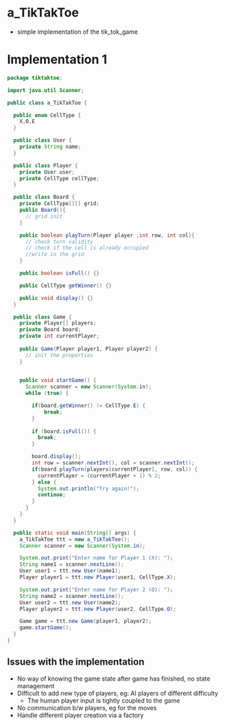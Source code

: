 # a_TikTakToe
- simple implementation of the tik_tok_game

# Implementation 1

```java
package tiktaktoe;

import java.util.Scanner;

public class a_TikTakToe {

  public enum CellType {
    X,O,E
  }

  public class User {
    private String name;
  }

  public class Player {
    private User user;
    private CellType cellType;
  }

  public class Board {
    private CellType[][] grid;
    public Board(){
      // grid init
    }

    public boolean playTurn(Player player ,int row, int col){
      // check turn validity
      // check if the cell is already occupied
      //write in the grid
    }

    public boolean isFull() {}

    public CellType getWinner() {}

    public void display() {}
  }

  public class Game {
    private Player[] players;
    private Board board;
    private int currentPlayer;
  
    public Game(Player player1, Player player2) {
      // init the properties
    }

    
    public void startGame() {
      Scanner scanner = new Scanner(System.in);
      while (true) {

        if(board.getWinner() != CellType.E) {
            break;
        }
        
        if (board.isFull()) {
          break;
        }

        board.display();
        int row = scanner.nextInt(), col = scanner.nextInt();
        if(board.playTurn(players[currentPlayer], row, col)) {
          currentPlayer = (currentPlayer + 1) % 2;
        } else {
          System.out.println("Try again!");
          continue;
        }
      }
    }
  }

  public static void main(String[] args) {
    a_TikTakToe ttt = new a_TikTakToe();
    Scanner scanner = new Scanner(System.in);

    System.out.print("Enter name for Player 1 (X): ");
    String name1 = scanner.nextLine();
    User user1 = ttt.new User(name1);
    Player player1 = ttt.new Player(user1, CellType.X);

    System.out.print("Enter name for Player 2 (O): ");
    String name2 = scanner.nextLine();
    User user2 = ttt.new User(name2);
    Player player2 = ttt.new Player(user2, CellType.O);

    Game game = ttt.new Game(player1, player2);
    game.startGame();
  }
}

```
  ## Issues with the implementation
  - No way of knowing the game state after game has finished, no state management
  - Difficult to add new type of players, eg: AI players of different difficulty
    - The human player input is tightly coupled to the game
  - No communication b/w players, eg for the moves
  - Handle different player creation via a factory
